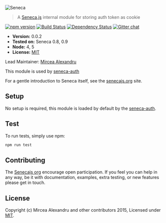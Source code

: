 ![Seneca](http://senecajs.org/files/assets/seneca-logo.png)

> A [Seneca.js](https://github.com/senecajs/) internal module for storing auth token as cookie


[![npm version][npm-badge]][npm-url]
[![Build Status][travis-badge]][travis-url]
[![Dependency Status][david-badge]][david-url]
[![Gitter chat][gitter-badge]][gitter-url]

- __Version:__ 0.0.2
- __Tested on:__ Seneca 0.8, 0.9
- __Node:__ 4, 5
- __License:__ [MIT][]

Lead Maintainer: [Mircea Alexandru](https://github.com/mirceaalexandru)

This module is used by [seneca-auth](https://www.npmjs.com/package/seneca-auth)

For a gentle introduction to Seneca itself, see the [senecajs.org](http://senecajs.org) site.

## Setup
No setup is required, this module is loaded by default by the [seneca-auth](https://www.npmjs.com/package/seneca-auth).

## Test
To run tests, simply use npm:

```sh
npm run test
```

## Contributing
The [Senecajs org](https://github.com/senecajs/) encourage open participation. If you feel you can help in any way, be it with
documentation, examples, extra testing, or new features please get in touch.

## License
Copyright (c) Mircea Alexandru and other contributors 2015, Licensed under [MIT][].


[npm-badge]: https://badge.fury.io/js/auth-token-cookie.svg
[npm-url]: https://badge.fury.io/js/auth-token-cookie
[david-badge]: https://david-dm.org/senecajs/auth-token-cookie.svg
[david-url]: https://david-dm.org/senecajs/auth-token-cookie
[gitter-badge]: https://badges.gitter.im/senecajs/seneca.png
[gitter-url]: https://gitter.im/senecajs/seneca
[travis-badge]: https://travis-ci.org/senecajs/auth-token-cookie.svg
[travis-url]: https://travis-ci.org/senecajs/auth-token-cookie

[MIT]: ./LICENSE